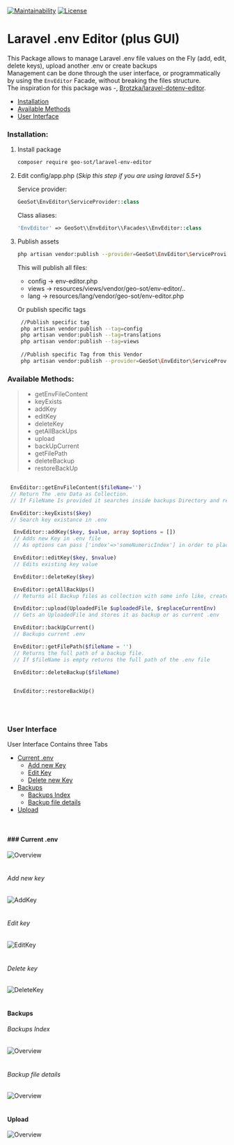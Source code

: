 [![Maintainability](https://api.codeclimate.com/v1/badges/f494c7292af300b0c7fc/maintainability)](https://codeclimate.com/github/GeoSot/Laravel-EnvEditor/maintainability)
[![License](https://poser.pugx.org/geo-sot/laravel-env-editor/license)](https://packagist.org/packages/geo-sot/laravel-env-editor)

# Laravel .env Editor (plus GUI) 
This Package allows to manage Laravel .env file values on the Fly (add, edit, delete keys), upload another .env or create backups
<br/>
Management can be done through the user interface, or programmatically by using the `EnvEditor` Facade, without breaking the files structure. 
<br/>
The inspiration for this package was -, [Brotzka/laravel-dotenv-editor](https://github.com/Brotzka/laravel-dotenv-editor).


* [Installation](#installation)
* [Available Methods](#available_methods)
* [User Interface](#user_interface)



### <a name="installation">Installation:</a>

1. Install package

    ```bash
    composer require geo-sot/laravel-env-editor
    ```
    
 2. Edit config/app.php (*Skip this step if you are using laravel 5.5+*)

    Service provider:

    ```php
    GeoSot\EnvEditor\ServiceProvider::class
    ```

    Class aliases:

    ```php
    'EnvEditor' => GeoSot\\EnvEditor\\Facades\\EnvEditor::class
    ```

3. Publish assets 

     ```bash
     php artisan vendor:publish --provider=GeoSot\EnvEditor\ServiceProvider     
      ```
      
      This will publish all files:
      * config -> env-editor.php
      * views -> resources/views/vendor/geo-sot/env-editor/..
      * lang -> resources/lang/vendor/geo-sot/env-editor.php
      
     Or publish specific tags

    ```bash
     //Publish specific tag
     php artisan vendor:publish --tag=config
     php artisan vendor:publish --tag=translations
     php artisan vendor:publish --tag=views
     
     //Publish specific Tag from this Vendor
     php artisan vendor:publish --provider=GeoSot\EnvEditor\ServiceProvider --tag=config  
 
     ```
     
### <a name="available_methods">Available Methods:</a>

>- getEnvFileContent
>- keyExists
>- addKey
>- editKey
>- deleteKey
>- getAllBackUps
>- upload
>- backUpCurrent
>- getFilePath
>- deleteBackup
>- restoreBackUp

   ```php
     
    EnvEditor::getEnvFileContent($fileName='') 
    // Return The .env Data as Collection.
    // If FileName Is provided it searches inside backups Directory and returns these results
 
    EnvEditor::keyExists($key)
    // Search key existance in .env
 
     EnvEditor::addKey($key, $value, array $options = [])
     // Adds new Key in .env file
     // As options can pass ['index'=>'someNumericIndex'] in order to place the new key after an other and not in the end
 
     EnvEditor::editKey($key, $nvalue)
     // Edits existing key value
 
     EnvEditor::deleteKey($key)    
 
     EnvEditor::getAllBackUps()
     // Returns all Backup files as collection with some info like, created_date, content etc.
 
     EnvEditor::upload(UploadedFile $uploadedFile, $replaceCurrentEnv)
     // Gets an UploadedFile and stores it as backup or as current .env
 
     EnvEditor::backUpCurrent()
     // Backups current .env
 
     EnvEditor::getFilePath($fileName = '')
     // Returns the full path of a backup file. 
     // If $fileName is empty returns the full path of the .env file
 
     EnvEditor::deleteBackup($fileName)
     
 
     EnvEditor::restoreBackUp()
     


 ````
 <br/>
 

### <a name="user_interface">User Interface</a>

User Interface Contains three Tabs 

 -  [Current .env](#current_env)
    - [Add new Key](#add_key)
    - [Edit Key](#edit_key)
    - [Delete new Key](#delete_key)
 - [Backups](#backups)
   - [Backups Index](#backups_index)
   - [Backup file details](#backup_file_details)
 - [Upload](#upload)
 
 <br/>
 
#### ### <a name="current_env">Current .env </a>
![Overview](https://raw.githubusercontent.com/GeoSot/Laravel-EnvEditor/master/images/01_currentEnv.png)
<br/>
<br/>
###### <a name="add_key">Add new key</a>
![AddKey](https://raw.githubusercontent.com/GeoSot/Laravel-EnvEditor/master/images/02_addKey.png)
<br/>
<br/>
###### <a name="edit_key">Edit key</a>
![EditKey](https://raw.githubusercontent.com/GeoSot/Laravel-EnvEditor/master/images/03_editKey.png)
<br/>
<br/>
###### <a name="delete_key">Delete key</a>
![DeleteKey](https://raw.githubusercontent.com/GeoSot/Laravel-EnvEditor/master/images/04_deleteKey.png)
<br/>
<br/>
#### <a name="backups">Backups</a>
###### <a name="backups_index">Backups Index</a>
![Overview](https://raw.githubusercontent.com/GeoSot/Laravel-EnvEditor/master/images/05_backupsIndex.png)
<br/>
<br/>
###### <a name="backup_file_details">Backup file details</a>
![Overview](https://raw.githubusercontent.com/GeoSot/Laravel-EnvEditor/master/images/06_backups_details.png)
<br/>
<br/>
#### Upload
![Overview](https://raw.githubusercontent.com/GeoSot/Laravel-EnvEditor/master/images/07_upload.png)

   